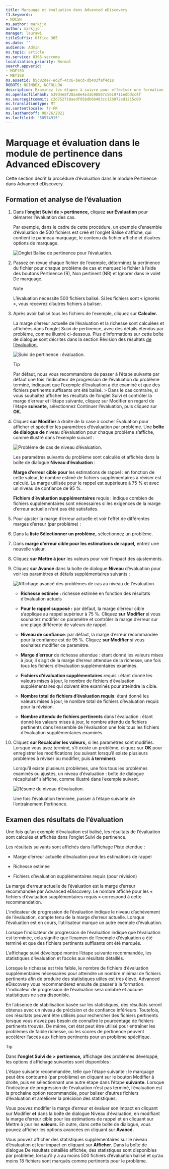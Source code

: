 ```yaml
---
title: Marquage et évaluation dans Advanced eDiscovery
f1.keywords:
- NOCSH
ms.author: markjjo
author: markjjo
manager: laurawi
titleSuffix: Office 365
ms.date: ''
audience: Admin
ms.topic: article
ms.service: O365-seccomp
localization_priority: Normal
search.appverid:
- MOE150
- MET150
ms.assetid: b5c82de7-ed2f-4cc6-becd-db403faf4d18
ROBOTS: NOINDEX, NOFOLLOW
description: Examinez les étapes à suivre pour effectuer une formation sur l’évaluation, y compris le marquage des fichiers et l’examen des résultats de l’Advanced eDiscovery.
ms.openlocfilehash: 539d4e8f28aa8e4e3ab98807c5019711edbdcc4f
ms.sourcegitcommit: c2d752718aedf958db6b403cc12b972ed1215c00
ms.translationtype: MT
ms.contentlocale: fr-FR
ms.lasthandoff: 08/26/2021
ms.locfileid: "58574915"
---
```

# <a name="tagging-and-assessment-in-the-relevance-module-in-advanced-ediscovery"></a>Marquage et évaluation dans le module de pertinence dans Advanced eDiscovery
  
Cette section décrit la procédure d’évaluation dans le module Pertinence dans Advanced eDiscovery.
  
## <a name="performing-assessment-training-and-analysis"></a>Formation et analyse de l’évaluation

1. Dans **l’onglet Suivi de \> pertinence,** cliquez **sur Évaluation** pour démarrer l’évaluation des cas.

    Par exemple, dans le cadre de cette procédure, un exemple  d’ensemble d’évaluation de 500 fichiers est créé et l’onglet Balise s’affiche, qui contient le panneau marquage, le contenu du fichier affiché et d’autres options de marquage. 

    ![Onglet Balise de pertinence pour l’évaluation.](../media/c8acf891-b1cd-4344-816c-eabb8cbbe742.png)
  
2. Passez en revue chaque fichier de l’exemple, déterminez la pertinence du fichier pour chaque problème de cas et  marquez le fichier à l’aide des boutons Pertinence (R), Non pertinent (NR) et Ignorer dans le volet De marquage. 

    > [!NOTE]
    >  L’évaluation nécessite 500 fichiers balisé. Si les fichiers sont « ignorés », vous recevrez d’autres fichiers à baliser. 
  
3. Après avoir balisé tous les fichiers de l’exemple, cliquez sur **Calculer.**

    La marge d’erreur actuelle de l’évaluation et la richesse sont calculées et affichées dans l’onglet Suivi de pertinence, avec des détails étendus par problème, comme illustré ci-dessous.  Plus d’informations sur cette boîte de dialogue sont décrites dans la section Révision des résultats [de l’évaluation.](#reviewing-assessment-results)

    ![Suivi de pertinence : évaluation.](../media/da911ba5-8678-40d6-9ad5-fd0b058355c1.png)
  
    > [!TIP]
    > Par défaut, nous vous recommandons de passer à l’étape suivante par défaut une fois l’indicateur de progression de l’évaluation du problème terminé, indiquant que l’exemple d’évaluation a été examiné et que des fichiers pertinents suffisants ont été balisé. > Dans le cas contraire, si  vous souhaitez afficher les résultats de l’onglet Suivi et contrôler la marge d’erreur et l’étape suivante, cliquez sur Modifier en regard de l’étape **suivante,** sélectionnez Continuer l’évaluation, puis cliquez sur **OK.**  
  
4. Cliquez **sur Modifier** à  droite de la case à cocher Évaluation pour afficher et spécifier les paramètres d’évaluation par problème. Une **boîte de dialogue de** niveau d’évaluation pour chaque problème s’affiche, comme illustré dans l’exemple suivant : 

    ![Problème de cas de niveau d’évaluation.](../media/b7113fef-d125-4617-ae1b-c9eb0bf79aec.png)
  
    Les paramètres suivants du problème sont calculés et affichés dans la boîte de dialogue **Niveau d’évaluation** : 

    **Marge d’erreur cible pour** les estimations de rappel : en fonction de cette valeur, le nombre estimé de fichiers supplémentaires à réviser est calculé. La marge utilisée pour le rappel est supérieure à 75 % et avec un niveau de confiance de 95 %.

    **Fichiers d’évaluation supplémentaires** requis : indique combien de fichiers supplémentaires sont nécessaires si les exigences de la marge d’erreur actuelle n’ont pas été satisfaites. 

5. Pour ajuster la marge d’erreur actuelle et voir l’effet de différentes marges d’erreur (par problème) :

6. Dans la **liste Sélectionner un problème,** sélectionnez un problème. 

7. Dans **marge d’erreur cible pour les estimations de rappel,** entrez une nouvelle valeur.

8. Cliquez **sur Mettre à jour** les valeurs pour voir l’impact des ajustements. 

9. Cliquez **sur Avancé** dans la boîte de dialogue **Niveau** d’évaluation pour voir les paramètres et détails supplémentaires suivants : 

    ![Affichage avancé des problèmes de cas au niveau de l’évaluation.](../media/577d7e0e-95df-48c2-9dec-bdeab5e801d8.png)
  
    - **Richesse estimée :** richesse estimée en fonction des résultats d’évaluation actuels

    - **Pour le rappel supposé :** par défaut, la marge d’erreur cible s’applique au rappel supérieur à 75 %. Cliquez **sur Modifier** si vous souhaitez modifier ce paramètre et contrôler la marge d’erreur sur une plage différente de valeurs de rappel. 

    - **Niveau de confiance**: par défaut, la marge d’erreur recommandée pour la confiance est de 95 %. Cliquez **sur Modifier** si vous souhaitez modifier ce paramètre.

    - **Marge d’erreur** de richesse attendue : étant donné les valeurs mises à jour, il s’agit de la marge d’erreur attendue de la richesse, une fois tous les fichiers d’évaluation supplémentaires examinés.

    - **Fichiers d’évaluation supplémentaires** requis : étant donné les valeurs mises à jour, le nombre de fichiers d’évaluation supplémentaires qui doivent être examinés pour atteindre la cible.

    - **Nombre total de fichiers d’évaluation requis**: étant donné les valeurs mises à jour, le nombre total de fichiers d’évaluation requis pour la révision.

    - **Nombre attendu de fichiers pertinents** dans l’évaluation : étant donné les valeurs mises à jour, le nombre attendu de fichiers pertinents dans l’ensemble de l’évaluation une fois tous les fichiers d’évaluation supplémentaires examinés.

10. Cliquez **sur Recalculer les valeurs,** si les paramètres sont modifiés. Lorsque vous avez terminé, s’il existe un problème,  cliquez sur **OK** pour enregistrer les modifications (ou suivant lorsqu’il existe plusieurs problèmes à réviser ou modifier, puis **à terminer).** 

    Lorsqu’il existe plusieurs problèmes, une fois tous les  problèmes examinés ou ajustés, un niveau d’évaluation : boîte de dialogue récapitulatif s’affiche, comme illustré dans l’exemple suivant. 

    ![Résumé du niveau d’évaluation.](../media/4997b46d-10a5-4abc-b3b2-7b75a370eb9e.png)
  
    Une fois l’évaluation terminée, passer à l’étape suivante de l’entraînement Pertinence.

## <a name="reviewing-assessment-results"></a>Examen des résultats de l’évaluation

Une fois qu’un exemple d’évaluation est balisé, les résultats de l’évaluation sont calculés et affichés dans l’onglet Suivi de pertinence.
  
Les résultats suivants sont affichés dans l’affichage Piste étendue :
  
- Marge d’erreur actuelle d’évaluation pour les estimations de rappel

- Richesse estimée

- Fichiers d’évaluation supplémentaires requis (pour révision)

La marge d’erreur actuelle de l’évaluation est la marge d’erreur recommandée par Advanced eDiscovery. Le nombre affiché pour les « fichiers d’évaluation supplémentaires requis » correspond à cette recommandation.
  
L’indicateur de progression de l’évaluation indique le niveau d’achèvement de l’évaluation, compte tenu de la marge d’erreur actuelle. Lorsque l’évaluation est en cours, l’utilisateur marque un autre exemple d’évaluation.
  
Lorsque l’indicateur de progression de l’évaluation indique que l’évaluation est terminée, cela signifie que l’examen de l’exemple d’évaluation a été terminé et que des fichiers pertinents suffisants ont été marqués. 
  
L’affichage suivi développé montre l’étape suivante recommandée, les statistiques d’évaluation et l’accès aux résultats détaillés.
  
Lorsque la richesse est très faible, le nombre de fichiers d’évaluation supplémentaires nécessaires pour atteindre un nombre minimal de fichiers pertinents afin de produire des statistiques utiles est très élevé. Advanced eDiscovery vous recommanderez ensuite de passer à la formation. L’indicateur de progression de l’évaluation sera ombbré et aucune statistiques ne sera disponible.
  
En l’absence de stabilisation basée sur les statistiques, des résultats seront obtenus avec un niveau de précision et de confiance inférieurs. Toutefois, ces résultats peuvent être utilisés pour rechercher des fichiers pertinents lorsque vous n’avez pas besoin de connaître le pourcentage de fichiers pertinents trouvés. De même, cet état peut être utilisé pour entraîner les problèmes de faible richesse, où les scores de pertinence peuvent accélérer l’accès aux fichiers pertinents pour un problème spécifique.
  
> [!TIP]
> Dans **l’onglet Suivi de \> pertinence,** affichage des problèmes développé, les options d’affichage suivantes sont disponibles : 
> 
> L’étape suivante recommandée,  telle que l’étape suivante : le marquage  peut être contourné (par problème) en cliquant sur le bouton Modifier à droite, puis en sélectionnant une autre étape dans l’étape **suivante.** Lorsque l’indicateur de progression de l’évaluation n’est pas terminé, l’évaluation est la prochaine option recommandée, pour baliser d’autres fichiers d’évaluation et améliorer la précision des statistiques. 
> 
> Vous pouvez modifier la marge d’erreur et évaluer son impact en cliquant sur Modifier **et** dans la boîte de dialogue Niveau d’évaluation, en modifiant la marge d’erreur cible pour les estimations de rappel et en cliquant sur Mettre à jour les **valeurs.** En outre, dans cette boîte de dialogue, vous pouvez afficher les options avancées en cliquant sur **Avancé.** 
> 
> Vous pouvez afficher des statistiques supplémentaires sur le niveau d’évaluation et leur impact en cliquant sur **Afficher.** Dans la boîte de dialogue De résultats détaillés affichée, des statistiques sont disponibles par problème, lorsqu’il y a au moins 500 fichiers d’évaluation balisé et qu’au moins 18 fichiers sont marqués comme pertinents pour le problème. 
